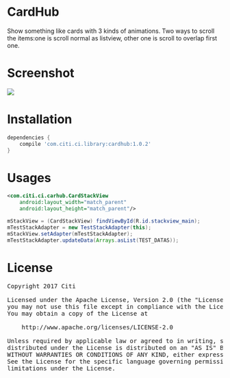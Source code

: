 # CardHub
Show something like cards with 3 kinds of animations. Two ways to scroll the items:one is scroll normal as listview, other one is scroll to overlap first one.

Screenshot
====
![](/screenshot/screenshot.gif) 

Installation
====
```groovy
dependencies {
    compile 'com.citi.ci.library:cardhub:1.0.2'
}
```

Usages
====
```xml
<com.citi.ci.carhub.CardStackView
    android:layout_width="match_parent"
    android:layout_height="match_parent"/>
```

```java
mStackView = (CardStackView) findViewById(R.id.stackview_main);
mTestStackAdapter = new TestStackAdapter(this);
mStackView.setAdapter(mTestStackAdapter);
mTestStackAdapter.updateData(Arrays.asList(TEST_DATAS));
```

License
====
<pre>
Copyright 2017 Citi

Licensed under the Apache License, Version 2.0 (the "License");
you may not use this file except in compliance with the License.
You may obtain a copy of the License at

    http://www.apache.org/licenses/LICENSE-2.0

Unless required by applicable law or agreed to in writing, software
distributed under the License is distributed on an "AS IS" BASIS,
WITHOUT WARRANTIES OR CONDITIONS OF ANY KIND, either express or implied.
See the License for the specific language governing permissions and
limitations under the License.
</pre>
